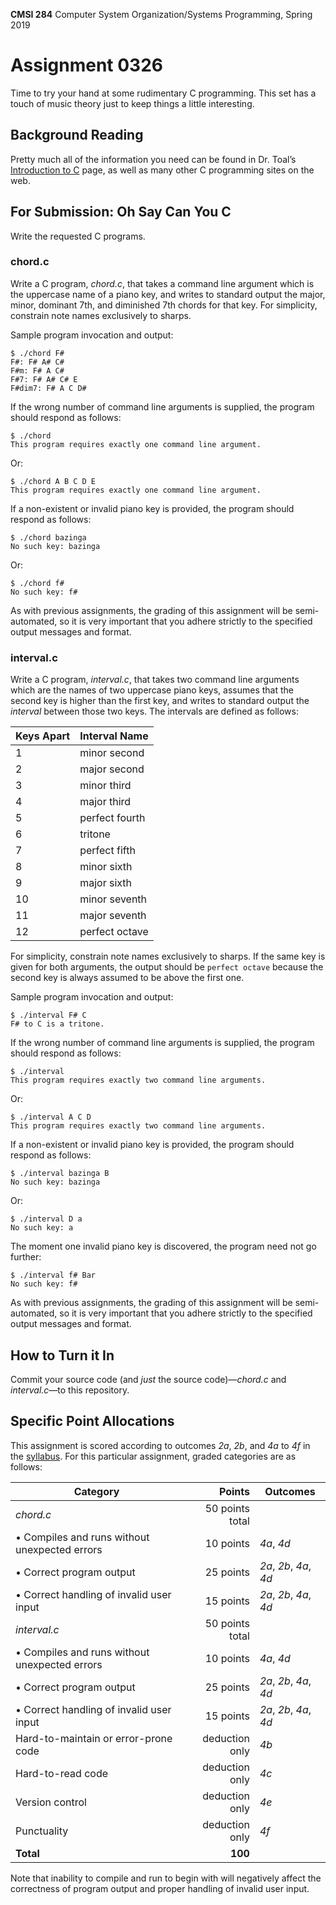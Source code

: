**CMSI 284** Computer System Organization/Systems Programming, Spring 2019

# Assignment 0326
Time to try your hand at some rudimentary C programming. This set has a touch of music theory just to keep things a little interesting.

## Background Reading
Pretty much all of the information you need can be found in Dr. Toal’s [Introduction to C](http://cs.lmu.edu/~ray/notes/c) page, as well as many other C programming sites on the web.

## For Submission: Oh Say Can You C
Write the requested C programs.

### chord.c
Write a C program, _chord.c_, that takes a command line argument which is the uppercase name of a piano key, and writes to standard output the major, minor, dominant 7th, and diminished 7th chords for that key. For simplicity, constrain note names exclusively to sharps.

Sample program invocation and output:

    $ ./chord F#
    F#: F# A# C#
    F#m: F# A C#
    F#7: F# A# C# E
    F#dim7: F# A C D#

If the wrong number of command line arguments is supplied, the program should respond as follows:

    $ ./chord
    This program requires exactly one command line argument.

Or:
 
    $ ./chord A B C D E
    This program requires exactly one command line argument.

If a non-existent or invalid piano key is provided, the program should respond as follows:

    $ ./chord bazinga
    No such key: bazinga

Or:
 
    $ ./chord f#
    No such key: f#

As with previous assignments, the grading of this assignment will be semi-automated, so it is very important that you adhere strictly to the specified output messages and format.

### interval.c
Write a C program, _interval.c_, that takes two command line arguments which are the names of two uppercase piano keys, assumes that the second key is higher than the first key, and writes to standard output the _interval_ between those two keys. The intervals are defined as follows:

| Keys Apart | Interval Name |
| ---------- | ------------- |
| 1 | minor second |
| 2 | major second |
| 3 | minor third |
| 4 | major third |
| 5 | perfect fourth |
| 6 | tritone |
| 7 | perfect fifth |
| 8 | minor sixth |
| 9 | major sixth |
| 10 | minor seventh |
| 11 | major seventh |
| 12 | perfect octave |

For simplicity, constrain note names exclusively to sharps. If the same key is given for both arguments, the output should be `perfect octave` because the second key is always assumed to be above the first one.

Sample program invocation and output:

    $ ./interval F# C
    F# to C is a tritone.

If the wrong number of command line arguments is supplied, the program should respond as follows:

    $ ./interval
    This program requires exactly two command line arguments.

Or:
 
    $ ./interval A C D
    This program requires exactly two command line arguments.

If a non-existent or invalid piano key is provided, the program should respond as follows:

    $ ./interval bazinga B
    No such key: bazinga

Or:

    $ ./interval D a
    No such key: a

The moment one invalid piano key is discovered, the program need not go further:
 
    $ ./interval f# Bar
    No such key: f#

As with previous assignments, the grading of this assignment will be semi-automated, so it is very important that you adhere strictly to the specified output messages and format.

## How to Turn it In
Commit your source code (and _just_ the source code)—_chord.c_ and _interval.c_—to this repository.

## Specific Point Allocations
This assignment is scored according to outcomes _2a_, _2b_, and _4a_ to _4f_ in the [syllabus](https://dondi.lmu.build/spring2019/cmsi284/cmsi284-spring2019-syllabus.pdf). For this particular assignment, graded categories are as follows:

| Category | Points | Outcomes |
| -------- | -----: | -------- |
| _chord.c_ | 50 points total | |
| • Compiles and runs without unexpected errors | 10 points | _4a_, _4d_ |
| • Correct program output | 25 points | _2a_, _2b_, _4a_, _4d_ |
| • Correct handling of invalid user input | 15 points | _2a_, _2b_, _4a_, _4d_ |
| _interval.c_ | 50 points total | |
| • Compiles and runs without unexpected errors | 10 points | _4a_, _4d_ |
| • Correct program output | 25 points | _2a_, _2b_, _4a_, _4d_ |
| • Correct handling of invalid user input | 15 points | _2a_, _2b_, _4a_, _4d_ |
| Hard-to-maintain or error-prone code | deduction only | _4b_ |
| Hard-to-read code | deduction only | _4c_ |
| Version control | deduction only | _4e_ |
| Punctuality | deduction only | _4f_ |
| **Total** | **100** |

Note that inability to compile and run to begin with will negatively affect the correctness of program output and proper handling of invalid user input.
